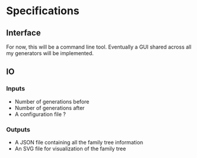 # Specifications

## Interface

For now, this will be a command line tool. Eventually a GUI shared across all my generators will be implemented.

## IO

### Inputs

 - Number of generations before
 - Number of generations after
 - A configuration file ?

### Outputs

 - A JSON file containing all the family tree information
 - An SVG file for visualization of the family tree
